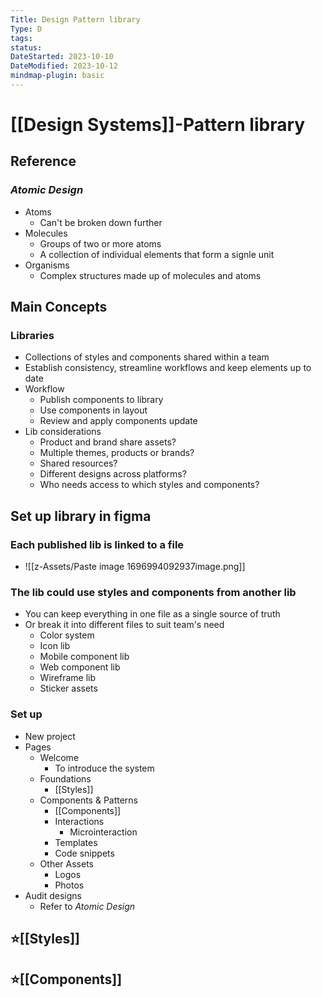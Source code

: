 ```yaml
---
Title: Design Pattern library
Type: D
tags: 
status: 
DateStarted: 2023-10-10
DateModified: 2023-10-12
mindmap-plugin: basic
---
```


# [[Design Systems]]-Pattern library

## Reference

### *Atomic Design*
- Atoms
    - Can't be broken down further
- Molecules
    - Groups of two or more atoms
    - A collection of individual elements that form a signle unit
- Organisms
    - Complex structures made up of molecules and atoms

## Main Concepts

### Libraries
- Collections of styles and components shared within a team
- Establish consistency, streamline workflows and keep elements up to date
- Workflow
    - Publish components to library
    - Use components in layout
    - Review and apply components update
- Lib considerations
    - Product and brand share assets?
    - Multiple themes, products or brands?
    - Shared resources?
    - Different designs across platforms?
    - Who needs access to which styles and components?

## Set up library in figma

### Each published lib is linked to a file
- ![[z-Assets/Paste image 1696994092937image.png]]

### The lib could use styles and components from another lib
- You can keep everything in one file as a single source of truth
- Or break it into different files to suit team's need
    - Color system
    - Icon lib
    - Mobile component lib
    - Web component lib
    - Wireframe lib
    - Sticker assets

### Set up
- New project
- Pages
    - Welcome
        - To introduce the system
    - Foundations
        - [[Styles]]
    - Components & Patterns
        - [[Components]]
        - Interactions
            - Microinteraction
        - Templates
        - Code snippets
    - Other Assets
        - Logos
        - Photos
- Audit designs
    - Refer to *Atomic Design*

## ⭐[[Styles]]

## ⭐[[Components]]